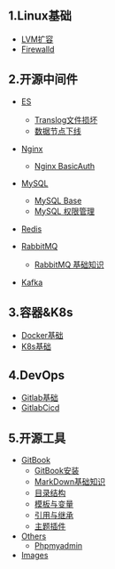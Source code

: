 
## 1.Linux基础

- [LVM扩容](0-1.Linux基础/1-LVM扩容.md)
- [Firewalld](0-1.Linux基础/Firewalld.md)

## 2.开源中间件

- [ES](1-2.开源中间件/0-ES/README.md)

    - [Translog文件损坏](1-2.开源中间件/0-ES/Translog文件损坏.md)
    - [数据节点下线](1-2.开源中间件/0-ES/数据节点下线.md)
- [Nginx](1-2.开源中间件/1-Nginx/README.md)

    - [Nginx BasicAuth](1-2.开源中间件/1-Nginx/Nginx-BasicAuth.md)
- [MySQL](1-2.开源中间件/3-MySQL/README.md)

    - [MySQL Base](1-2.开源中间件/3-MySQL/MySQL-Base.md)
    - [MySQL 权限管理](1-2.开源中间件/3-MySQL/MySQL-权限管理.md)
- [Redis](1-2.开源中间件/4-Redis/README.md)

- [RabbitMQ](1-2.开源中间件/5-RabbitMQ/README.md)

    - [RabbitMQ 基础知识](1-2.开源中间件/5-RabbitMQ/RabbitMQ-基础知识.md)
- [Kafka](1-2.开源中间件/6-Kafka/README.md)


## 3.容器&K8s

- [Docker基础]()
- [K8s基础]()

## 4.DevOps

- [Gitlab基础]()
- [GitlabCicd]()

## 5.开源工具

- [GitBook]()
    - [GitBook安装](4-5.开源工具/0-GitBook/0-GitBook安装.md)
    - [MarkDown基础知识](4-5.开源工具/0-GitBook/1-MarkDown基础知识.md)
    - [目录结构](4-5.开源工具/0-GitBook/2-目录结构.md)
    - [模板与变量](4-5.开源工具/0-GitBook/3-模板与变量.md)
    - [引用与继承](4-5.开源工具/0-GitBook/4-引用与继承.md)
    - [主题插件](4-5.开源工具/0-GitBook/5-主题插件.md)
- [Others]()
    - [Phpmyadmin](4-5.开源工具/100-Others/phpmyadmin.md)
- [Images]()
